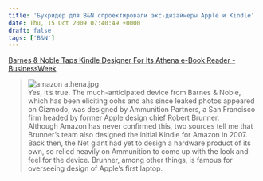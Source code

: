 ```yaml
---
title: 'Букридер для B&N спроектировали экс-дизайнеры Apple и Kindle'
date: Thu, 15 Oct 2009 07:40:49 +0000
draft: false
tags: ['B&N']
---
```


[Barnes & Noble Taps Kindle Designer For Its Athena e-Book Reader - BusinessWeek](http://www.businessweek.com/the_thread/techbeat/archives/2009/10/barnes_noble_ta.html)

> ![amazon athena.jpg](http://www.businessweek.com/the_thread/techbeat/archives/amazon%20athena.jpg)  
> Yes, it’s true. The much-anticipated device from Barnes & Noble, which has been eliciting oohs and ahs since leaked photos appeared on Gizmodo, was designed by Ammunition Partners, a San Francisco firm headed by former Apple design chief Robert Brunner.  
> Although Amazon has never confirmed this, two sources tell me that Brunner’s team also designed the initial Kindle for Amazon in 2007. Back then, the Net giant had yet to design a hardware product of its own, so relied heavily on Ammunition to come up with the look and feel for the device. Brunner, among other things, is famous for overseeing design of Apple’s first laptop.